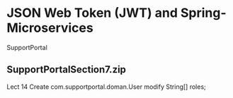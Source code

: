 # JSON Web Token (JWT)  and Spring-Microservices

SupportPortal

### 
SupportPortalSection7.zip
-----------
Lect 14 
Create com.supportportal.doman.User
        modify String[] roles;
        



### 
